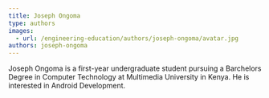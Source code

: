 ```yaml
---
title: Joseph Ongoma
type: authors
images:
  - url: /engineering-education/authors/joseph-ongoma/avatar.jpg
authors: joseph-ongoma
---
```

Joseph Ongoma is a first-year undergraduate student pursuing a Barchelors Degree in Computer Technology at Multimedia University in Kenya. He is interested in Android Development.
